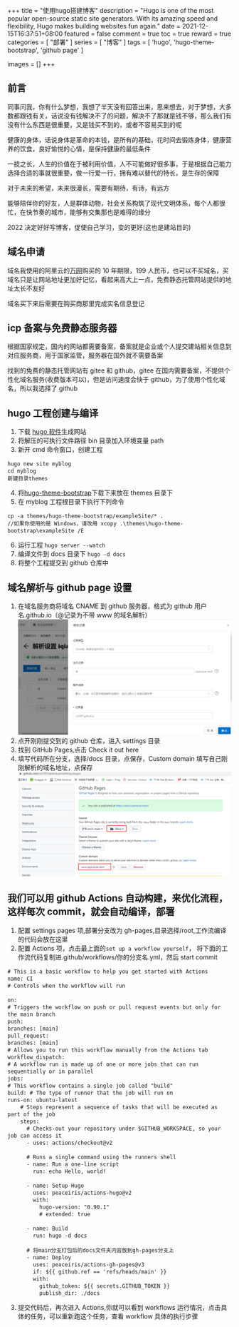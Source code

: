 +++
title = "使用hugo搭建博客"
description = "Hugo is one of the most popular open-source static site generators. With its amazing speed and flexibility, Hugo makes building websites fun again."
date = 2021-12-15T16:37:51+08:00
featured = false
comment = true
toc = true
reward = true
categories = [
  "部署"
]
series = [
  "博客"
]
tags = [
  'hugo',
  'hugo-theme-bootstrap',
  'github page'
]

images = []
+++

<!--more-->

## 前言

同事问我，你有什么梦想，我想了半天没有回答出来，思来想去，对于梦想，大多数都跟钱有关，话说没有钱解决不了的问题，解决不了那就是钱不够，那么我们有没有什么东西是很重要，又是钱买不到的，或者不容易买到的呢

健康的身体，话说身体是革命的本钱，是所有的基础，花时间去锻炼身体，健康营养的饮食，良好愉悦的心情，是保持健康的最低条件

一技之长，人生的价值在于被利用价值，人不可能做好很多事，于是根据自己能力选择合适的事就很重要，做一行爱一行，拥有难以替代的特长，是生存的保障

对于未来的希望，未来很漫长，需要有期待，有诗，有远方

能够陪伴你的好友，人是群体动物，社会关系构筑了现代文明体系，每个人都很忙，在快节奏的城市，能够有交集那也是难得的缘分

2022 决定好好写博客，促使自己学习，变的更好(这也是建站目的)

## 域名申请

域名我使用的阿里云的[万网](https://wanwang.aliyun.com/domain/)购买的 10 年期限，199 人民币，也可以不买域名，买域名只是让网站地址更加好记忆，看起来高大上一点，免费静态托管网站提供的地址太长不友好

域名买下来后需要在购买商那里完成实名信息登记

## icp 备案与免费静态服务器

根据国家规定，国内的网站都需要备案，备案就是企业或个人提交建站相关信息到对应服务商，用于国家监管，服务器在国外就不需要备案

找到的免费的静态托管网站有 gitee 和 github，gitee 在国内需要备案，不提供个性化域名服务(收费版本可以)，但是访问速度会快于 github，为了使用个性化域名，所以我选择了 github

## hugo 工程创建与编译

1. 下载 [hugo 软件](https://github.com/gohugoio/hugo/releases)生成网站
2. 将解压的可执行文件路径 bin 目录加入环境变量 path
3. 新开 cmd 命令窗口，创建工程

```text
hugo new site myblog
cd myblog
新建目录themes
```

4. 将[hugo-theme-bootstrap](https://github.com/cx5397/hugo-theme-bootstrap)下载下来放在 themes 目录下
5. 在 myblog 工程根目录下执行下列命令

```text
cp -a themes/hugo-theme-bootstrap/exampleSite/* .
//如果你使用的是 Windows，请改用 xcopy .\themes\hugo-theme-bootstrap\exampleSite /E
```

6. 运行工程 `hugo server --watch`
7. 编译文件到 docs 目录下 `hugo -d docs`
8. 将整个工程提交到 github 仓库中

## 域名解析与 github page 设置

1. 在域名服务商将域名 CNAME 到 github 服务器，格式为 github 用户名.github.io（@记录为不带 www 的域名解析）
   ![域名解析](images/aliyun.png)
2. 点开刚刚提交到的 github 仓库，进入 settings 目录
3. 找到 GitHub Pages,点击 Check it out here
4. 填写代码所在分支，选择/docs 目录，点保存，Custom domain 填写自己刚刚解析的域名地址，点保存
   ![github page配置](images/page.png)

## 我们可以用 github Actions 自动构建，来优化流程，这样每次 commit，就会自动编译，部署

1. 配置 settings pages 项,部署分支改为 gh-pages,目录选择/root,工作流编译的代码会放在这里
2. 配置 Actions 项，点击最上面的`set up a workflow yourself`， 将下面的工作流代码复制进.github/workflows/你的分支名.yml，然后 start commit

```text
# This is a basic workflow to help you get started with Actions
name: CI
# Controls when the workflow will run

on:
# Triggers the workflow on push or pull request events but only for the main branch
push:
branches: [main]
pull_request:
branches: [main]
# Allows you to run this workflow manually from the Actions tab
workflow_dispatch:
# A workflow run is made up of one or more jobs that can run sequentially or in parallel
jobs:
# This workflow contains a single job called "build"
build: # The type of runner that the job will run on
runs-on: ubuntu-latest
    # Steps represent a sequence of tasks that will be executed as part of the job
    steps:
      # Checks-out your repository under $GITHUB_WORKSPACE, so your job can access it
      - uses: actions/checkout@v2

      # Runs a single command using the runners shell
      - name: Run a one-line script
        run: echo Hello, world!

      - name: Setup Hugo
        uses: peaceiris/actions-hugo@v2
        with:
          hugo-version: "0.90.1"
          # extended: true

      - name: Build
        run: hugo -d docs

      # 将main分支打包后的docs文件夹内容放到gh-pages分支上
      - name: Deploy
        uses: peaceiris/actions-gh-pages@v3
        if: ${{ github.ref == 'refs/heads/main' }}
        with:
          github_token: ${{ secrets.GITHUB_TOKEN }}
          publish_dir: ./docs
```

3. 提交代码后，再次进入 Actions,你就可以看到 workflows 运行情况，点击具体的任务，可以重新跑这个任务，查看 workflow 具体的执行步骤
